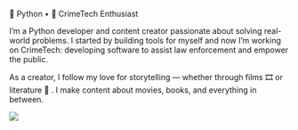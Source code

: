 👾 Python • 🫆 CrimeTech Enthusiast

I’m a Python developer and content creator passionate about solving real-world problems.
I started by building tools for myself and now I’m working on CrimeTech: developing software to assist law enforcement and empower the public.

As a creator, I follow my love for storytelling — whether through films 🎞️ or literature 📖 .
I make content about movies, books, and everything in between.

<img src="https://imgs.search.brave.com/LAD9a2Vl5wwRqGNxI26amZ2B-iuo8xZAaDWDBnwBW38/rs:fit:860:0:0:0/g:ce/aHR0cHM6Ly93d3cu/cG5nYWxsLmNvbS93/cC1jb250ZW50L3Vw/bG9hZHMvNS9QeXRo/b24tUE5HLnBuZw"/>
<!--
**frostship/frostship** is a ✨ _special_ ✨ repository because its `README.md` (this file) appears on your GitHub profile.

Here are some ideas to get you started:

- 🔭 I’m currently working on ...
- 🌱 I’m currently learning ...
- 👯 I’m looking to collaborate on ...
- 🤔 I’m looking for help with ...
- 💬 Ask me about ...
- 📫 How to reach me: ...
- 😄 Pronouns: ...
- ⚡ Fun fact: ...
-->
